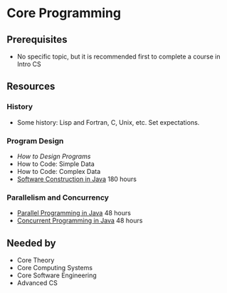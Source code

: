 # Core Programming

## Prerequisites
- No specific topic, but it is recommended first to complete a course in Intro CS

## Resources

### History
- Some history: Lisp and Fortran, C, Unix, etc. Set expectations.

### Program Design
- *How to Design Programs*
- How to Code: Simple Data
- How to Code: Complex Data
- [Software Construction in Java](https://www.edx.org/course/software-construction-java-mitx-6-005-1x) 180 hours

### Parallelism and Concurrency
- [Parallel Programming in Java](https://www.coursera.org/learn/parallel-programming-in-java) 48 hours
- [Concurrent Programming in Java](https://www.coursera.org/learn/concurrent-programming-in-java) 48 hours

## Needed by
- Core Theory
- Core Computing Systems
- Core Software Engineering
- Advanced CS